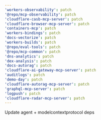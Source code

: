 ```yaml
---
'workers-observability': patch
'@repo/mcp-observability': patch
'cloudflare-casb-mcp-server': patch
'cloudflare-browser-mcp-server': patch
'containers-mcp': patch
'workers-bindings': patch
'docs-vectorize': patch
'workers-builds': patch
'@repo/eval-tools': patch
'@repo/mcp-common': patch
'dns-analytics': patch
'dex-analysis': patch
'docs-autorag': patch
'cloudflare-ai-gateway-mcp-server': patch
'auditlogs': patch
'demo-day': patch
'cloudflare-autorag-mcp-server': patch
'graphql-mcp-server': patch
'logpush': patch
'cloudflare-radar-mcp-server': patch
---
```


Update agent + modelcontextprotocol deps
